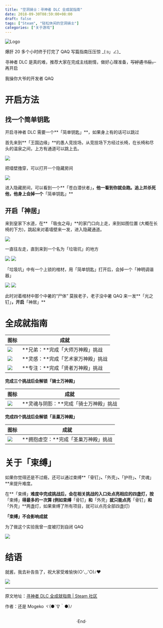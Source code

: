```yaml
---
title: "空洞骑士：寻神者 DLC 全成就指南"
date: 2018-09-30T08:59:00+08:00
draft: false
tags: ["Steam", "轻松休闲的空洞骑士"]
categories: ["关于游戏"]
---
```


<img src="https://mogeko.github.io/images/020/logo.jpg"  alt="Logo"  style="border:0" />

爆肝 20 多个小时终于打完了 QAQ
写篇指南压压惊 \_(:з」∠)\_

寻神者 DLC 是真的难，推荐大家在完成主线剧情，做好心理准备，<del>写好遗书后，</del>再开启

<span class="spoiler" >我操你大爷的开发者 QAQ</span>

# 开启方法

## 找一个简单钥匙

开启寻神者 DLC 需要一个**「简单钥匙」**，如果身上有的话可以跳过

首先来到**「王国边缘」**的愚人竞技场，从竞技场下方经过长椅，在长椅和尽头的温泉之间，上方有通道可以跳上去。

<img src="https://steamuserimages-a.akamaihd.net/ugc/941706910127720802/3887766AB03FDE17ED254610E5333492A842F97D/" style="border:0" />

把墙壁撸穿，可以打开一个隐藏房间

<img src="https://steamuserimages-a.akamaihd.net/ugc/941706910127722487/ECB6722E2C094422AB7F31D3C51441479AB392B8/" style="border:0" />

进入隐藏房间，可以看到一个**「苍白潜伏者」**，他一看到你就会跑。追上并杀死他，他身上会掉一个**「简单钥匙」**

## 开启「神居」

来到皇家下水道，在** 「吸虫之母」**的家门口向上走，来到如图位置 (大概在长椅的下方)，跳起来对着墙壁来一发，进入隐藏通道。

<img src="https://steamuserimages-a.akamaihd.net/ugc/941706910127731980/0B267B9D66B22E341901C01D8E6E85FE0EDE11A6/" style="border:0" />

一直往左走，直到来到一个名为「垃圾坑」的地方

<img src="https://steamuserimages-a.akamaihd.net/ugc/941706910127733672/EA2C53A1B6F0F14953B8E986E4C2DE10DAB4079F/" style="border:0" />


<img src="https://steamuserimages-a.akamaihd.net/ugc/941706910127735000/65E00823B261FC2CF1AF313C8645DA683F908C9E/" style="border:0" />

「垃圾坑」中有一个上锁的棺材，用「简单钥匙」打开后，会掉一个「神明调谐器」

<img src="https://steamuserimages-a.akamaihd.net/ugc/941706910127736304/4119CD178396BC63269BC57B13C8628413FC2C69/" style="border:0" />

<img src="https://steamuserimages-a.akamaihd.net/ugc/941706910127737280/F396BFF24C1C5E02CC809B54CDECB2826E79DC42/" style="border:0" />


此时对着棺材中那个中暑的“尸体” <span class="spoiler" >莫挨老子，老子没中暑 QAQ</span> 来一发**「光之钉」**，开启**「神居」**



# 全成就指南

| 图标                                                         | 成就                               |
| ------------------------------------------------------------ | ---------------------------------- |
|  <img src="https://steamuserimages-a.akamaihd.net/ugc/941706910127529487/9937E1FABC4F0EA2FEEBAFD0B6F20C025B52AEEC/" style="border:0" /> | **兄弟：**完成「大师万神殿」挑战   |
|  <img src="https://steamuserimages-a.akamaihd.net/ugc/941706910127530081/17F7D048DECF5C20BAB0A7BD11F2FAC5CACA050A/" style="border:0" /> | **灵感：**完成「艺术家万神殿」挑战 |
|  <img src="https://steamuserimages-a.akamaihd.net/ugc/941706910127530647/382C7998E9B0B60A850D8BDF4C7F4A515A8B3481/"  style="border:0" /> | **专注：**完成「贤者万神殿」挑战   |

**完成三个挑战后会解锁「骑士万神殿」**

| 图标                                                         | 成就                                   |
| ------------------------------------------------------------ | -------------------------------------- |
|  <img src="https://steamuserimages-a.akamaihd.net/ugc/941706910127531198/5857AE3A16211B09755B086F37F411ADEAD38131/" style="border:0" /> | **灵魂与阴影：**完成「骑士万神殿」挑战 |

**完成四个挑战后会解锁「圣巢万神殿」**

| 图标                                                         | 成就                                 |
| ------------------------------------------------------------ | ------------------------------------ |
|  <img src="https://steamuserimages-a.akamaihd.net/ugc/941706910127531615/671C16432F460CDD9EFF88D5C01B4ABC7CFE2703/" style="border:0" /> | **拥抱虚空：**完成「圣巢万神殿」挑战 |



# 关于「束缚」

如果你觉得还是不过瘾，还可以通过束缚**「骨钉」**、**「外壳」**、**「护符」**、**「灵魂」**来提升难度。

在**「束缚」**难度中完成挑战后，会在相关挑战的入口处点亮相应的四盏灯，按**「束缚」**得最多的一次算 (例如束缚**「骨钉」**和**「外壳」**就只能点亮**「骨钉」**和**「外壳」**两盏灯，如果束缚了所有项目，就可以点亮全部四盏灯)

**「束缚」不会影响成就**


<span class="spoiler" >为了做这个实验我曾一度被打到自闭 QAQ</span>

<img src="https://steamuserimages-a.akamaihd.net/ugc/941706910127612824/BD136FFE9A6F394E584F627B32F2AFB747733473/" style="border:0" />





# 结语

就酱，我去补告告了，祝大家受难愉快(○'◡'○)ﾉ♥

<img src="https://steamuserimages-a.akamaihd.net/ugc/941706910124697569/9E941323DE8DFE4CBE8746FF52F92855E8807A73/" style="border:0" />



---

原文地址：[寻神者 DLC 全成就指南 | Steam 社区](https://steamcommunity.com/sharedfiles/filedetails/?id=1526374935)

作者：还是 Mogeko ヾ(●´∇｀●)ﾉ





<br>

<center>  ·End·  </center>